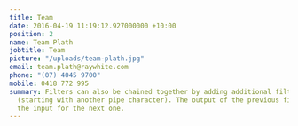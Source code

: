 ```yaml
---
title: Team
date: 2016-04-19 11:19:12.927000000 +10:00
position: 2
name: Team Plath
jobtitle: Team
picture: "/uploads/team-plath.jpg"
email: team.plath@raywhite.com
phone: "(07) 4045 9700"
mobile: 0418 772 995
summary: Filters can also be chained together by adding additional filter statements
  (starting with another pipe character). The output of the previous filter will be
  the input for the next one.
---
```


